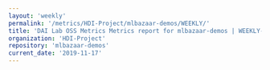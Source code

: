 ```yaml
---
layout: 'weekly'
permalink: '/metrics/HDI-Project/mlbazaar-demos/WEEKLY/'
title: 'DAI Lab OSS Metrics Metrics report for mlbazaar-demos | WEEKLY-REPORT-2019-11-17'
organization: 'HDI-Project'
repository: 'mlbazaar-demos'
current_date: '2019-11-17'
---
```

